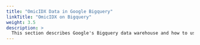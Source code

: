 ```yaml
---
title: "OmicIDX Data in Google Bigquery"
linkTitle: "OmicIDX on Bigquery"
weight: 3.5
description: >
  This section describes Google's Bigquery data warehouse and how to use the OmicIDX that are preloaded and publicly available.
---
```


